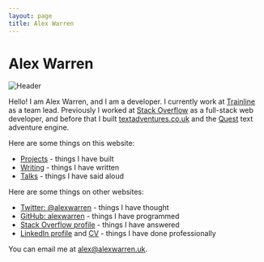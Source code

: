 ```yaml
---
layout: page
title: Alex Warren
---
```


# Alex Warren

![Header](header.jpg)

Hello! I am Alex Warren, and I am a developer. I currently work at [Trainline](https://www.thetrainline.com/) as a team lead. Previously I worked at [Stack Overflow](https://stackoverflow.com) as a full-stack web developer, and before that I built [textadventures.co.uk](http://textadventures.co.uk) and the [Quest](https://github.com/textadventures/quest) text adventure engine.

Here are some things on this website:

- [Projects](/projects) - things I have built
- [Writing](/writing) - things I have written
- [Talks](/talks) - things I have said aloud

Here are some things on other websites:

- [Twitter: @alexwarren](https://twitter.com/alexwarren) - things I have thought
- [GitHub: alexwarren](https://github.com/alexwarren) - things I have programmed
- [Stack Overflow profile](https://stackoverflow.com/users/31280/alex-warren) - things I have answered
- [LinkedIn profile](https://www.linkedin.com/in/alexwarren/) and [CV](https://stackoverflow.com/cv/alexwarren) - things I have done professionally

You can email me at <alex@alexwarren.uk>.